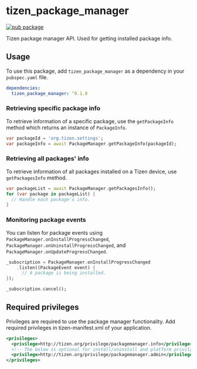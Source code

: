 # tizen_package_manager

 [![pub package](https://img.shields.io/pub/v/tizen_package_manager.svg)](https://pub.dev/packages/tizen_package_manager)

Tizen package manager API. Used for getting installed package info.

## Usage

To use this package, add `tizen_package_manager` as a dependency in your `pubspec.yaml` file.

```yaml
dependencies:
  tizen_package_manager: ^0.1.0
```

### Retrieving specific package info

To retrieve information of a specific package, use the `getPackageInfo` method which returns an instance of `PackageInfo`.

```dart
var packageId = 'org.tizen.settings';
var packageInfo = await PackageManager.getPackageInfo(packageId);
```

### Retrieving all packages' info

To retrieve information of all packages installed on a Tizen device, use `getPackagesInfo` method.

```dart
var packageList = await PackageManager.getPackagesInfo();
for (var package in packageList) {
  // Handle each package's info.
}
```

### Monitoring package events

You can listen for package events using `PackageManager.onInstallProgressChanged`, `PackageManager.onUninstallProgressChanged`, and `PackageManager.onUpdateProgressChanged`.

```dart
_subscription = PackageManager.onInstallProgressChanged
    .listen((PackageEvent event) {
      // A package is being installed.
});

_subscription.cancel();
```

## Required privileges

Privileges are required to use the package manager functionality. Add required privileges in tizen-manifest.xml of your application.

```xml
<privileges>
  <privilege>http://tizen.org/privilege/packagemanager.info</privilege>
  <!-- The below is optional for install/uninstall and platform privilge -->
  <privilege>http://tizen.org/privilege/packagemanager.admin</privilege>
</privileges>
```
